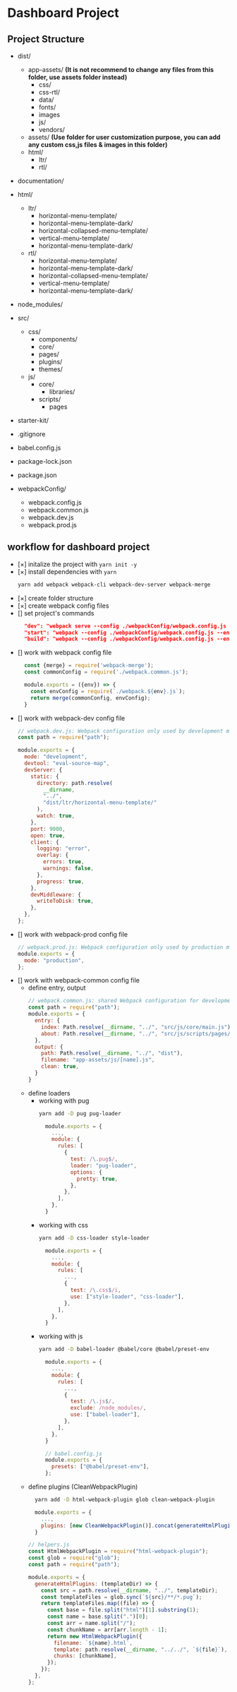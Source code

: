 # Dashboard Project

## Project Structure

  - dist/
    - app-assets/ **(It is not recommend to change any files from this folder, use assets folder instead)**
      - css/
      - css-rtl/
      - data/
      - fonts/
      - images
      - js/
      - vendors/
    - assets/ **(Use folder for user customization purpose, you can add any custom css,js files & images in this folder)**
    - html/
      - ltr/
      - rtl/

  - documentation/

  - html/

    - ltr/
      - horizontal-menu-template/
      - horizontal-menu-template-dark/
      - horizontal-collapsed-menu-template/
      - vertical-menu-template/
      - horizontal-menu-template-dark/
    - rtl/
      - horizontal-menu-template/
      - horizontal-menu-template-dark/
      - horizontal-collapsed-menu-template/
      - vertical-menu-template/
      - horizontal-menu-template-dark/

  - node_modules/

  - src/

    - css/
      - components/
      - core/
      - pages/
      - plugins/
      - themes/
    - js/
      - core/
        - libraries/
      - scripts/
        - pages

  - starter-kit/
  - .gitignore
  - babel.config.js
  - package-lock.json
  - package.json
  - webpackConfig/
    - webpack.config.js
    - webpack.common.js
    - webpack.dev.js
    - webpack.prod.js

## workflow for dashboard project

- [×] initalize the project with `yarn init -y`
- [×] install dependencies with `yarn`
  ```sh
  yarn add webpack webpack-cli webpack-dev-server webpack-merge
  ```
- [×] create folder structure
- [×] create webpack config files
- [] set project's commands
  ```json
    "dev": "webpack serve --config ./webpackConfig/webpack.config.js --env env=dev --progress",
    "start": "webpack --config ./webpackConfig/webpack.config.js --env env=dev --progress",
    "build": "webpack --config ./webpackConfig/webpack.config.js --env env=prod --progress",
  ```
- [] work with webpack config file
  ```js
    const {merge} = require('webpack-merge');
    const commonConfig = require('./webpack.common.js');

    module.exports = ({env}) => {
      const envConfig = require(`./webpack.${env}.js`);
      return merge(commonConfig, envConfig);
    }
  ```
- [] work with webpack-dev config file
  ```js
  // webpack.dev.js: Webpack configuration only used by development mode.
  const path = require("path");

  module.exports = {
    mode: "development",
    devtool: "eval-source-map",
    devServer: {
      static: {
        directory: path.resolve(
          __dirname,
          "../",
          "dist/ltr/horizontal-menu-template/"
        ),
        watch: true,
      },
      port: 9000,
      open: true,
      client: {
        logging: "error",
        overlay: {
          errors: true,
          warnings: false,
        },
        progress: true,
      },
      devMiddleware: {
        writeToDisk: true,
      },
    },
  };
  ```
- [] work with webpack-prod config file
  ```js
  // webpack.prod.js: Webpack configuration only used by production mode.
  module.exports = {
    mode: "production",
  };
  ```
- [] work with webpack-common config file
  - define entry, output
    ```js
    // webpack.common.js: shared Webpack configuration for development and production mode.
    const path = require("path");
    module.exports = {
      entry: {
        index: Path.resolve(__dirname, "../", "src/js/core/main.js"),
        about: Path.resolve(__dirname, "../", "src/js/scripts/pages/about.js"),
      },
      output: {
        path: Path.resolve(__dirname, "../", "dist"),
        filename: "app-assets/js/[name].js",
        clean: true,
      }
    }
    ```
  - define loaders
    - working with pug
      ```sh
      yarn add -D pug pug-loader
      ```
      ```js
        module.exports = {
          ...,
          module: {
            rules: [
              {
                test: /\.pug$/,
                loader: "pug-loader",
                options: {
                  pretty: true,
                },
              },
            ],
          },
        }
      ```
    - working with css
      ```sh
      yarn add -D css-loader style-loader
      ```
      ```js
        module.exports = {
          ...,
          module: {
            rules: [
              ...,
              {
                test: /\.css$/i,
                use: ["style-loader", "css-loader"],
              },
            ],
          },
        }
      ```
    - working with js
      ```sh
      yarn add -D babel-loader @babel/core @babel/preset-env
      ```
      ```js
        module.exports = {
          ...,
          module: {
            rules: [
              ...,
              {
                test: /\.js$/,
                exclude: /node_modules/,
                use: ["babel-loader"],
              },
            ],
          },
        }
      ```
      ```js
        // babel.config.js
        module.exports = {
          presets: ["@babel/preset-env"],
        };
      ```
  - define plugins (CleanWebpackPlugin)
    ```sh
      yarn add -D html-webpack-plugin glob clean-webpack-plugin
    ```
    ```js
      module.exports = {
        ...,
        plugins: [new CleanWebpackPlugin()].concat(generateHtmlPlugins("html")),
      }
    ```
    ```js
    // helpers.js
    const HtmlWebpackPlugin = require("html-webpack-plugin");
    const glob = require("glob");
    const path = require("path");

    module.exports = {
      generateHtmlPlugins: (templateDir) => {
        const src = path.resolve(__dirname, "../", templateDir);
        const templateFiles = glob.sync(`${src}/**/*.pug`);
        return templateFiles.map((file) => {
          const base = file.split("html")[1].substring(1);
          const name = base.split(".")[0];
          const arr = name.split("/");
          const chunkName = arr[arr.length - 1];
          return new HtmlWebpackPlugin({
            filename: `${name}.html`,
            template: path.resolve(__dirname, "../../", `${file}`),
            chunks: [chunkName],
          });
        });
      },
    };
    ```
